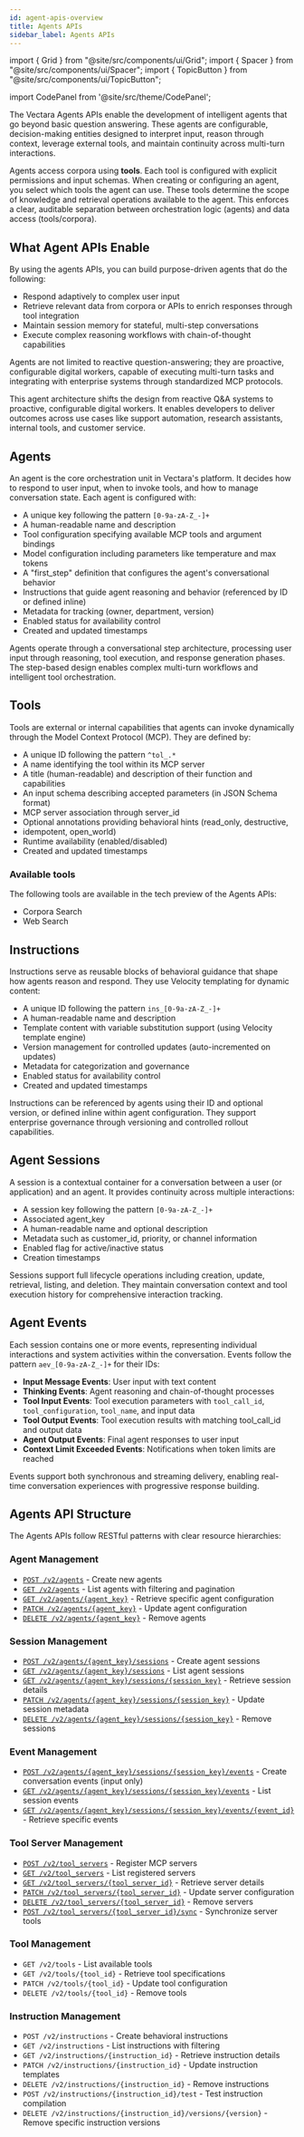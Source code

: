 ```yaml
---
id: agent-apis-overview
title: Agents APIs
sidebar_label: Agents APIs
---
```


import { Grid } from "@site/src/components/ui/Grid";
import { Spacer } from "@site/src/components/ui/Spacer";
import { TopicButton } from "@site/src/components/ui/TopicButton";

import CodePanel from '@site/src/theme/CodePanel';

The Vectara Agents APIs enable the development of intelligent agents 
that go beyond basic question answering. These agents are configurable, 
decision-making entities designed to interpret input, reason through context, 
leverage external tools, and maintain continuity across multi-turn 
interactions.

Agents access corpora using **tools**. Each tool is configured with explicit 
permissions and input schemas. When creating or configuring an agent, you 
select which tools the agent can use. These tools determine the scope of 
knowledge and retrieval operations available to the agent. This enforces a 
clear, auditable separation between orchestration logic (agents) and data 
access (tools/corpora).

## What Agent APIs Enable

By using the agents APIs, you can build purpose-driven agents 
that do the following:
- Respond adaptively to complex user input
- Retrieve relevant data from corpora or APIs to enrich responses through tool 
  integration
- Maintain session memory for stateful, multi-step conversations
- Execute complex reasoning workflows with chain-of-thought capabilities

Agents are not limited to reactive question-answering; they are proactive, 
configurable digital workers, capable of executing multi-turn tasks and 
integrating with enterprise systems through standardized MCP protocols.

This agent architecture shifts the design from reactive Q&A systems to 
proactive, configurable digital workers. It enables developers to deliver 
outcomes across use cases like support automation, research assistants, 
internal tools, and customer service.

## Agents

An agent is the core orchestration unit in Vectara's platform. It decides how 
to respond to user input, when to invoke tools, and how to manage conversation 
state. Each agent is configured with:

- A unique key following the pattern `[0-9a-zA-Z_-]+`
- A human-readable name and description
- Tool configuration specifying available MCP tools and argument bindings
- Model configuration including parameters like temperature and max tokens
- A "first_step" definition that configures the agent's conversational behavior
- Instructions that guide agent reasoning and behavior (referenced by ID or 
  defined inline)
- Metadata for tracking (owner, department, version)
- Enabled status for availability control
- Created and updated timestamps

Agents operate through a conversational step architecture, processing user 
input through reasoning, tool execution, and response generation phases. 
The step-based design enables complex multi-turn workflows and intelligent 
tool orchestration.

## Tools

Tools are external or internal capabilities that agents can invoke dynamically 
through the Model Context Protocol (MCP). They are defined by:

- A unique ID following the pattern `^tol_.*`
- A name identifying the tool within its MCP server
- A title (human-readable) and description of their function and capabilities
- An input schema describing accepted parameters (in JSON Schema format)
- MCP server association through server_id
- Optional annotations providing behavioral hints (read_only, destructive, 
- idempotent, open_world)
- Runtime availability (enabled/disabled)
- Created and updated timestamps

### Available tools

The following tools are available in the tech preview of the Agents APIs:
- Corpora Search
- Web Search

## Instructions

Instructions serve as reusable blocks of behavioral guidance that shape how 
agents reason and respond. They use Velocity templating for dynamic content:

- A unique ID following the pattern `ins_[0-9a-zA-Z_-]+`
- A human-readable name and description
- Template content with variable substitution support (using Velocity template 
  engine)
- Version management for controlled updates (auto-incremented on updates)
- Metadata for categorization and governance
- Enabled status for availability control
- Created and updated timestamps

Instructions can be referenced by agents using their ID and optional version, 
or defined inline within agent configuration. They support enterprise 
governance through versioning and controlled rollout capabilities.

## Agent Sessions

A session is a contextual container for a conversation between a user (or 
application) and an agent. It provides continuity across multiple interactions:

- A session key following the pattern `[0-9a-zA-Z_-]+`
- Associated agent_key
- A human-readable name and optional description
- Metadata such as customer_id, priority, or channel information
- Enabled flag for active/inactive status
- Creation timestamps

Sessions support full lifecycle operations including creation, update, 
retrieval, listing, and deletion. They maintain conversation context and tool 
execution history for comprehensive interaction tracking.

## Agent Events

Each session contains one or more events, representing individual interactions 
and system activities within the conversation. Events follow the pattern 
`aev_[0-9a-zA-Z_-]+` for their IDs:

- **Input Message Events**: User input with text content
- **Thinking Events**: Agent reasoning and chain-of-thought processes  
- **Tool Input Events**: Tool execution parameters with `tool_call_id`, 
  `tool_configuration`, `tool_name`, and input data
- **Tool Output Events**: Tool execution results with matching tool_call_id and output data
- **Agent Output Events**: Final agent responses to user input
- **Context Limit Exceeded Events**: Notifications when token limits are reached

Events support both synchronous and streaming delivery, enabling real-time 
conversation experiences with progressive response building.

## Agents API Structure

The Agents APIs follow RESTful patterns with clear resource hierarchies:

### Agent Management
- [`POST /v2/agents`](create-agent) - Create new agents
- [`GET /v2/agents`](list-agents) - List agents with filtering and pagination
- [`GET /v2/agents/{agent_key}`](get-agent) - Retrieve specific agent configuration
- [`PATCH /v2/agents/{agent_key}`](update-agent) - Update agent configuration
- [`DELETE /v2/agents/{agent_key}`](delete-agent) - Remove agents

### Session Management
- [`POST /v2/agents/{agent_key}/sessions`](session/create-agent-session) - Create agent sessions
- [`GET /v2/agents/{agent_key}/sessions`](session/list-agent-sessions) - List agent sessions
- [`GET /v2/agents/{agent_key}/sessions/{session_key}`](session/get-agent-session) - Retrieve session details
- [`PATCH /v2/agents/{agent_key}/sessions/{session_key}`](session/update-agent-session) - Update session metadata
- [`DELETE /v2/agents/{agent_key}/sessions/{session_key}`](session/delete-agent-session) - Remove sessions

### Event Management
- [`POST /v2/agents/{agent_key}/sessions/{session_key}/events`](event/create-agent-event) - Create conversation events (input only)
- [`GET /v2/agents/{agent_key}/sessions/{session_key}/events`](event/list-agent-events) - List session events
- [`GET /v2/agents/{agent_key}/sessions/{session_key}/events/{event_id}`](event/get-agent-event) - Retrieve specific events

### Tool Server Management
- [`POST /v2/tool_servers`](tool-server/create-tool-server) - Register MCP servers
- [`GET /v2/tool_servers`](tool-server/list-tool-servers) - List registered servers
- [`GET /v2/tool_servers/{tool_server_id}`](tool-server/get-tool-server) - Retrieve server details
- [`PATCH /v2/tool_servers/{tool_server_id}`](tool-server/update-tool-server) - Update server configuration
- [`DELETE /v2/tool_servers/{tool_server_id}`](tool-server/delete-tool-server) - Remove servers
- [`POST /v2/tool_servers/{tool_server_id}/sync`](tool-server/sync-tool-server) - Synchronize server tools

### Tool Management
- `GET /v2/tools` - List available tools
- `GET /v2/tools/{tool_id}` - Retrieve tool specifications
- `PATCH /v2/tools/{tool_id}` - Update tool configuration
- `DELETE /v2/tools/{tool_id}` - Remove tools

### Instruction Management
- `POST /v2/instructions` - Create behavioral instructions
- `GET /v2/instructions` - List instructions with filtering
- `GET /v2/instructions/{instruction_id}` - Retrieve instruction details
- `PATCH /v2/instructions/{instruction_id}` - Update instruction templates
- `DELETE /v2/instructions/{instruction_id}` - Remove instructions
- `POST /v2/instructions/{instruction_id}/test` - Test instruction compilation
- `DELETE /v2/instructions/{instruction_id}/versions/{version}` - Remove specific instruction versions
